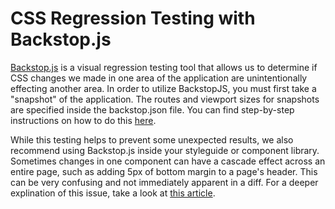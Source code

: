 # CSS Regression Testing with Backstop.js

[Backstop.js](https://github.com/garris/BackstopJS) is a visual regression testing tool that allows us to determine if CSS changes we made in one area of the application are unintentionally effecting another area. In order to utilize BackstopJS, you must first take a "snapshot" of the application. The routes and viewport sizes for snapshots are specified inside the backstop.json file. You can find step-by-step instructions on how to do this [here](https://github.com/garris/BackstopJS#getting-started).

While this testing helps to prevent some unexpected results, we also recommend using Backstop.js inside your styleguide or component library. Sometimes changes in one component can have a cascade effect across an entire page, such as adding 5px of bottom margin to a page's header. This can be very confusing and not immediately apparent in a diff. For a deeper explination of this issue, take a look at [this article](https://sc5.io/posts/visual-regression-testing/).